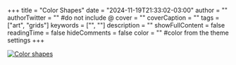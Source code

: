 +++
title = "Color Shapes"
date = "2024-11-19T21:33:02-03:00"
author = ""
authorTwitter = "" #do not include @
cover = ""
coverCaption = ""
tags = ["art", "grids"]
keywords = ["", ""]
description = ""
showFullContent = false
readingTime = false
hideComments = false
color = "" #color from the theme settings
+++

[![Color shapes](/img/art-color-shapes.png)](https://ariangilesgarcia.github.io/art/src/color-shapes/)
